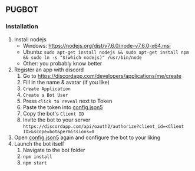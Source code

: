 ## PUGBOT

### Installation
1. Install nodejs
	* Windows: https://nodejs.org/dist/v7.6.0/node-v7.6.0-x64.msi
	* Ubuntu: `sudo apt-get install nodejs && sudo apt-get install npm && sudo ln -s "$(which nodejs)" /usr/bin/node`
	* Other: you probably know better
2. Register an app with discord
	1. Go to https://discordapp.com/developers/applications/me/create
	2. Fill in the name & avatar (if you like)
	3. `Create Application`
	4. `Create a Bot User`
	5. Press `click to reveal` next to Token
	6. Paste the token into [config.json5](https://github.com/Awpteamoose/pugbot-typescript/blob/master/config.json5)
	7. Copy the bot's `Client ID`
	8. Invite the bot to your server `https://discordapp.com/api/oauth2/authorize?client_id=<Client ID>&scope=bot&permissions=0`
3. Open [config.json5](https://github.com/Awpteamoose/pugbot-typescript/blob/master/config.json5) again and configure the bot to your liking
4. Launch the bot itself
	1. Navigate to the bot folder
	2. `npm install`
	3. `npm start`
